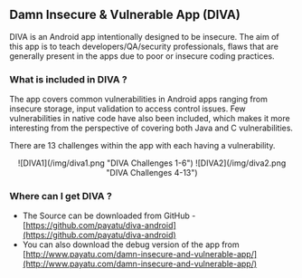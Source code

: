 ## Damn Insecure & Vulnerable App (DIVA)

DIVA is an Android app intentionally designed to be insecure. The aim of this app is to teach developers/QA/security professionals, flaws that are generally present in the apps due to poor or insecure coding practices.

### What is included in DIVA ?

The app covers common vulnerabilities in Android apps ranging from insecure storage, input validation to access control issues. Few vulnerabilities in native code have also been included, which makes it more interesting from the perspective of covering both Java and C vulnerabilities.

There are 13 challenges within the app with each having a vulnerability.

<center>
![DIVA1](/img/diva1.png "DIVA Challenges 1-6") ![DIVA2](/img/diva2.png "DIVA Challenges 4-13")
</center>

### Where can I get DIVA ?

- The Source can be downloaded from GitHub - [https://github.com/payatu/diva-android](https://github.com/payatu/diva-android)
- You can also download the debug version of the app from [http://www.payatu.com/damn-insecure-and-vulnerable-app/](http://www.payatu.com/damn-insecure-and-vulnerable-app/)
